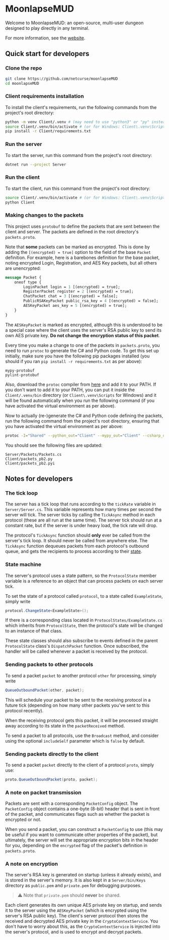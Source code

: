# MoonlapseMUD
Welcome to MoonlapseMUD: an open-source, multi-user dungeon designed to play directly in any terminal.

For more information, see the [website](https://moonlapse.net).

## Quick start for developers
### Clone the repo
```bash
git clone https://github.com/netcurse/moonlapseMUD
cd moonlapseMUD
```

### Client requirements installation
To install the client's requirements, run the following commands from the project's root directory:
```bash
python -m venv Client/.venv # (may need to use "python3" or "py" instead of "python")
source Client/.venv/bin/activate # (or for Windows: Client\.venv\Scripts\activate)
pip install -r Client/requirements.txt
```

### Run the server
To start the server, run this command from the project's root directory:
```bash
dotnet run --project Server
```

### Run the client
To start the client, run this command from the project's root directory:
```bash
source Client/.venv/bin/activate # (or for Windows: Client\.venv\Scripts\activate)
python Client
```

### Making changes to the packets
This project uses `protobuf` to define the packets that are sent between the client and server. The packets are defined in the root directory's `packets.proto`.

Note that **some** packets can be marked as encrypted. This is done by adding the `[(encrypted) = true]` option to the field of the base `Packet` definition. For example, here is a barebones definition for the base packet, noting encrypted Login, Registration, and AES Key packets, but all others are unencrypted: 
```proto
message Packet {
    oneof type {
        LoginPacket login = 1 [(encrypted) = true];
        RegisterPacket register = 2 [(encrypted) = true];
        ChatPacket chat = 3 [(encrypted) = false];
        PublicRSAKeyPacket public_rsa_key = 4 [(encrypted) = false];
        AESKeyPacket aes_key = 5 [(encrypted) = true];
    }
}
```
The `AESKeyPacket` is marked as encrypted, although this is understood to be a special case where the client uses the server's RSA public key to send its own AES private key. **Do not change the encryption status of this packet**.

Every time you make a change to one of the packets in `packets.proto`, you need to run `protoc` to generate the C# and Python code.
To get this set up initially, make sure you have the following pip packages installed (you should if you ran `pip install -r requirements.txt` as per above):
```
mypy-protobuf
pylint-protobuf
```

Also, download the `protoc` compiler from [here](https://github.com/protocolbuffers/protobuf/releases) and add it to your PATH. If you don't want to add it to your PATH, you can put it inside the `Client/.venv/bin` directory (or `Client\.venv\Scripts` for Windows) and it will be found automatically when you run the following command (if you have activated the virtual environment as per above).

Now to actually (re-)generate the C# and Python code defining the packets, run the following command from the project's root directory, ensuring that you have activated the virtual environment as per above:
```bash
protoc -I="Shared" --python_out="Client" --mypy_out="Client" --csharp_out="Server/Packets" "packets.proto"
```

You should see the following files are updated:
```
Server/Packets/Packets.cs
Client/packets_pb2.py
Client/packets_pb2.pyi
```

## Notes for developers
### The tick loop
The server has a tick loop that runs according to the `tickRate` variable in `Server/Server.cs`. This variable represents how many times per second the server will tick. The server ticks by calling the `TickAsync` method in each protocol (these are all run at the same time). The server tick should run at a constant rate, but if the server is under heavy load, the tick rate will drop.

The protocol's `TickAsync` function should **only** ever be called from the server's tick loop. It should never be called from anywhere else. The `TickAsync` function dequeues packets from each protocol's outbound queue, and gets the recipients to process according to their [state](#state-machine).

### State machine
The server's protocol uses a state pattern, so the `ProtocolState` member variable is a reference to an object that can process packets on each server tick.

To set the state of a protocol called `protocol`, to a state called `ExampleState`, simply write
```csharp
protocol.ChangeState<ExampleState>();
``` 
If there is a corresponding class located in `ProtocolStates/ExampleState.cs` which inherits from `ProtocolState`, then the protocol's state will be changed to an instance of that class.

These state classes should also subscribe to events defined in the parent `ProtocolState` class's `DispatchPacket` function. Once subscribed, the handler will be called whenever a packet is received by the protocol.

### Sending packets to other protocols
To send a packet `packet` to another protocol `other` for processing, simply write 
```csharp
QueueOutboundPacket(other, packet);
```

This will schedule your packet to be sent to the receiving protocol in a future tick (depending on how many other packets you've sent to this protocol recently).

When the receiving protocol gets this packet, it will be processed straight away according to its state in the `packetReceived` method.

To send a packet to all protocols, use the `Broadcast` method, and consider using the optional `includeSelf` parameter which is `false` by default.

### Sending packets directly to the client
To send a packet `packet` directly to the client of a protocol `proto`, simply use:
```csharp
proto.QueueOutboundPacket(proto, packet);
```

### A note on packet transmission
Packets are sent with a corresponding `PacketConfig` object. The `PacketConfig` object contains a one-byte (8-bit) header that is sent in front of the packet, and communicates flags such as whether the packet is encrypted or not.

When you send a packet, you can construct a `PacketConfig` to use (this may be useful if you want to communicate other properties of the packet), but ultimately, the server will set the appropriate encryption bits in the header for you, depending on the `encrypted` flag of the packet's definition in `packets.proto`.

### A note on encryption
The server's RSA key is generated on startup (unless it already exists), and is stored in the server's memory. It is also kept in a `Server/bin/Keys` directory as `public.pem` and `private.pem` for debugging purposes. 
> ⚠️ Note that `private.pem` should **never** be shared.

Each client generates its own unique AES private key on startup, and sends it to the server using the `AESKeyPacket` (which is encrypted using the server's RSA public key). The client's server protocol then stores the received and decrypted AES private key in the `CryptoContextService`. 
You don't have to worry about this, as the `CryptoContextService` is injected into the server's protocol, and is used to encrypt and decrypt packets.
